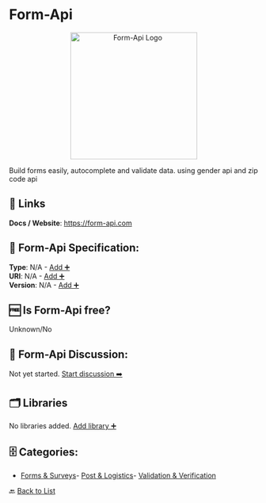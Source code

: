 # Form-Api
<p align="center">
    <img width="256" src="https://raw.githubusercontent.com/apis-list/apis-list/main/apis/form-api/logo_256x256.png" alt="Form-Api Logo"/>
</p>
Build forms easily, autocomplete and validate data. using gender api and zip code api

##  🔗 Links
**Docs / Website**: https://form-api.com

## 🧬 Form-Api Specification:
**Type**: N/A - [Add ➕](https://github.com/apis-list/apis-list/edit/main/apis/form-api/form-api.yaml)  
**URI**: N/A - [Add ➕](https://github.com/apis-list/apis-list/edit/main/apis/form-api/form-api.yaml)  
**Version**: N/A - [Add ➕](https://github.com/apis-list/apis-list/edit/main/apis/form-api/form-api.yaml)

## 🆓 Is Form-Api free?
 Unknown/No 

## 💬 Form-Api Discussion:
Not yet started. [Start discussion ➡️](https://github.com/apis-list/apis-list/discussions/new)

## 🗂️ Libraries

No libraries added. [Add library ➕](https://github.com/apis-list/apis-list/edit/main/apis/form-api/form-api.yaml)    


## 🗄️ Categories:
- [Forms & Surveys](https://github.com/apis-list/apis-list#forms--surveys-)- [Post & Logistics](https://github.com/apis-list/apis-list#post--logistics-)- [Validation & Verification](https://github.com/apis-list/apis-list#validation--verification-)

🔙  [Back to List](https://github.com/apis-list/apis-list)
